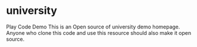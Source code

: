 # university
Play Code Demo
This is an Open source of university demo homepage.
Anyone who clone this code and use this resource should also
make it open source.

